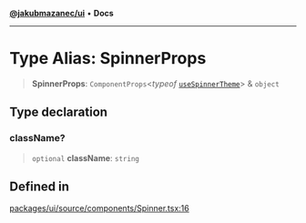 [**@jakubmazanec/ui**](../README.md) • **Docs**

---

# Type Alias: SpinnerProps

> **SpinnerProps**: `ComponentProps`\<_typeof_
> [`useSpinnerTheme`](../functions/useSpinnerTheme.md)\> & `object`

## Type declaration

### className?

> `optional` **className**: `string`

## Defined in

[packages/ui/source/components/Spinner.tsx:16](https://github.com/jakubmazanec/tools/blob/1c4f0471e4ca7ee64c14124101a8ac795175e9bf/packages/ui/source/components/Spinner.tsx#L16)
